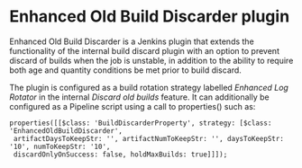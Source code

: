Enhanced Old Build Discarder plugin
===========================

Enhanced Old Build Discarder is a Jenkins plugin that extends the functionality of the internal build discard plugin
with an option to prevent discard of builds when the job is unstable, in addition to the ability to require both age
and quantity conditions be met prior to build discard.


The plugin is configured as a build rotation strategy labelled *Enhanced Log Rotator* in the internal *Discard old builds* feature. It can additionally be configured as a Pipeline script using a call to properties() such as:

~~~~
properties([[$class: 'BuildDiscarderProperty', strategy: [$class: 'EnhancedOldBuildDiscarder',
 artifactDaysToKeepStr: '', artifactNumToKeepStr: '', daysToKeepStr: '10', numToKeepStr: '10',
 discardOnlyOnSuccess: false, holdMaxBuilds: true]]]);
 ~~~~
